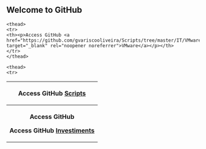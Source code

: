 ## Welcome to GitHub

<html>
<head>
<link rel="stylesheet" href="https://stackpath.bootstrapcdn.com/bootstrap/4.4.1/css/bootstrap.min.css">
</head>
  
<table class="table table-striped table-bordered table-hover table-condensed" id="table-mutasi" class="zebra" style="max-width:900px;">
	<thead>
		<tr>
			<th><p>Access GitHub <a href="https://github.com/gvariscooliveira/scripts/" target="_blank" rel="noopener noreferrer">Scripts</a></p></th>
		</tr>
	</thead>

	<thead>
	<tr>
	<th><p>Access GitHub <a href="https://github.com/gvariscooliveira/Scripts/tree/master/IT/VMware" target="_blank" rel="noopener noreferrer">VMware</a></p></th>
	</tr>
	</thead>
	
	<thead>
	<tr>
<th><p>Access GitHub <p>Access GitHub <a href="https://github.com/gvariscooliveira/Scripts/tree/master/Investiments/B3" target="_blank" rel="noopener noreferrer">Investiments</a></p></th>
	</tr>
	</thead>
	
	
